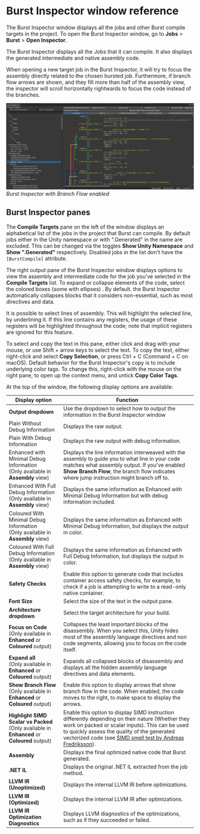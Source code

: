 # Burst Inspector window reference

The Burst Inspector window displays all the jobs and other Burst compile targets in the project. To open the Burst Inspector window, go to **Jobs** &gt; **Burst** &gt; **Open Inspector**.

The Burst Inspector displays all the Jobs that it can compile. It also displays the generated intermediate and native assembly code.

When opening a new target job in the Burst Inspector, it will try to focus the assembly directly related to the chosen bursted job. Furthermore, if branch flow arrows are shown, and they fill more than half of the assembly view, the inspector will scroll horizontally rightwards to focus the code instead of the branches.

![Burst Inspector](images/burst-inspector.png)<br/>_Burst Inspector with Branch Flow enabled_

## Burst Inspector panes

The **Compile Targets** pane on the left of the window displays an alphabetical list of the jobs in the project that Burst can compile. By default jobs either in the Unity namespace or with ".Generated" in the name are excluded. This can be changed via the toggles **Show Unity Namespace** and **Show ".Generated"** respectively. Disabled jobs in the list don't have the `[BurstCompile]` attribute.

The right output pane of the Burst Inspector window displays options to view the assembly and intermediate code for the job you've selected in the **Compile Targets** list. To expand or collapse elements of the code, select the colored boxes (some with ellipses) . By default. the Burst Inspector automatically collapses blocks that it considers non-essential, such as most directives and data.

It is possible to select lines of assembly. This will highlight the selected line, by underlining it. If this line contains any registers, the usage of these registers will be highlighted throughout the code; note that implicit registers are ignored for this feature.

To select and copy the text in this pane, either click and drag with your mouse, or use Shift + arrow keys to select the text. To copy the text, either right-click and select **Copy Selection**, or press Ctrl + C (Command + C on macOS). Default behavior for the Burst Inspector's copy is to include underlying color tags. To change this, right-click with the mouse on the right pane, to open up the context menu, and untick **Copy Color Tags**.

At the top of the window, the following display options are available:

| **Display option**                                                                              | **Function**                                                                                                                                                                                                                                                                                             |
|-------------------------------------------------------------------------------------------------|----------------------------------------------------------------------------------------------------------------------------------------------------------------------------------------------------------------------------------------------------------------------------------------------------------|
| **Output dropdown**                                                                             | Use the dropdown to select how to output the information in the Burst Inspector window                                                                                                                                                                                                                   |
| Plain Without Debug Information                                                                 | Displays the raw output.                                                                                                                                                                                                                                                                                 |
| Plain With Debug Information                                                                    | Displays the raw output with debug information.                                                                                                                                                                                                                                                          |
| Enhanced with Minimal Debug Information<br/>(Only available in **Assembly** view)               | Displays the line information interweaved with the assembly to guide you to what line in your code matches what assembly output. If you've enabled **Show Branch Flow**, the branch flow indicates where jump instruction might branch off to.                                                           |
| Enhanced With Full Debug Information<br/>(Only available in **Assembly** view)                  | Displays the same information as Enhanced with Minimal Debug Information but with debug information included.                                                                                                                                                                                            |
| Coloured With Minimal Debug Information<br/>(Only available in **Assembly** view)               | Displays the same information as Enhanced with Minimal Debug Information, but displays the output in color.                                                                                                                                                                                              |
| Coloured With Full Debug Information<br/>(Only available in **Assembly** view)                  | Displays the same information as Enhanced with Full Debug Information, but displays the output in color.                                                                                                                                                                                                 |
| **Safety Checks**                                                                               | Enable this option to generate code that includes container access safety checks, for example, to check if a job is attempting to write to a read-only native container.                                                                                                                                 |
| **Font Size**                                                                                   | Select the size of the text in the output pane.                                                                                                                                                                                                                                                          |
| **Architecture dropdown**                                                                       | Select the target architecture for your build.                                                                                                                                                                                                                                                           |
| **Focus on Code**<br/>(Only available in **Enhanced** or **Coloured** output)                   | Collapses the least important blocks of the disassembly. When you select this, Unity hides most of the assembly language directives and non code segments, allowing you to focus on the code itself.                                                                                                     |
| **Expand all** <br/>(Only available in **Enhanced** or **Coloured** output)                     | Expands all collapsed blocks of disassembly and displays all the hidden assembly language directives and data elements.                                                                                                                                                                                  |
| **Show Branch Flow**<br/>(Only available in **Enhanced** or **Coloured** output)                | Enable this option to display arrows that show branch flow in the code. When enabled, the code moves to the right, to make space to display the arrows.                                                                                                                                                  |
| **Highlight SIMD Scalar vs Packed**<br/>(Only available in **Enhanced** or **Coloured** output) | Enable this option to display SIMD instruction differently depending on their nature (Whether they work on packed or scalar inputs). This can be used to quickly assess the quality of the generated vectorized code (see [SIMD smell test by Andreas Fredriksson](https://youtu.be/BpwvXkoFcp8?t=447)). |                                                                                                                                                                                                |
| **Assembly**                                                                                    | Displays the final optimized native code that Burst generated.                                                                                                                                                                                                                                           |
| **.NET IL**                                                                                     | Displays the original .NET IL extracted from the job method.                                                                                                                                                                                                                                             |
| **LLVM IR (Unoptimized)**                                                                       | Displays the internal LLVM IR before optimizations.                                                                                                                                                                                                                                                      |
| **LLVM IR (Optimized)**                                                                         | Displays the internal LLVM IR after optimizations.                                                                                                                                                                                                                                                       |
| **LLVM IR Optimization Diagnostics**                                                            | Displays LLVM diagnostics of the optimizations, such as if they succeeded or failed.                                                                                                                                                                                                                     |
